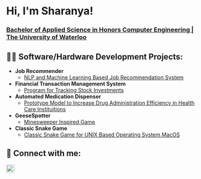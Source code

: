 <h1>Hi, I'm Sharanya!</h1> <a href="https://www.linkedin.com/in/sharanya-basu/"><h3>Bachelor of Applied Science in Honors Computer Engineering | The University of Waterloo</h3></a>

<h2>👩‍💻 Software/Hardware Development Projects:</h2>

- <b>Job Recommender</b>
  - [NLP and Machine Learning Based Job Recommendation System](https://github.com/joshmadakor1/Package-Delivery-Pathfinding-Algorithm)
- <b>Financial Transaction Management System</b>
  - [Program for Tracking Stock Investments](https://github.com/joshmadakor1/Algorithms-Practice)
- <b>Automated Medication Dispenser	</b>
  - [Prototype Model to Increase Drug Administration Efficiency in Health Care Instituitions](https://github.com/joshmadakor1/4chan-Image-Analysis-Middleware-C964)
- <b>GeeseSpotter</b>
  - [Minesweeper Inspired Game](https://github.com/joshmadakor1/Sentinel-Lab)
- <b>Classic Snake Game</b>
  - [Classic Snake Game for UNIX Based Operating System MacOS](https://github.com/joshmadakor1/Sentinel-Lab)

<h2> 🤳 Connect with me:</h2>

[<img align="left" alt="JoshMadakor | LinkedIn" width="22px" src="https://cdn.jsdelivr.net/npm/simple-icons@v3/icons/linkedin.svg" />][linkedin]

[linkedin]: www.linkedin.com/in/sharanya-basu
<!--
**joshmadakor1/joshmadakor1** is a ✨ _special_ ✨ repository because its `README.md` (this file) appears on your GitHub profile.

Here are some ideas to get you started:

- 🔭 I’m currently working on ...
- 🌱 I’m currently learning ...
- 👯 I’m looking to collaborate on ...
- 🤔 I’m looking for help with ...
- 💬 Ask me about ...
- 📫 How to reach me: ...
- 😄 Pronouns: ...
- ⚡ Fun fact: ...
-->
